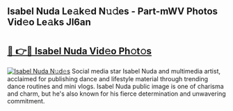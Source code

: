 ## Isabel Nuda Le𝚊k𝚎d N𝚞𝚍es - Part-mWV Photos Vid𝚎o Le𝚊ks Jl6an

# <h2><a href="http://fbf442.evod.top/?m=Isabel+Nuda">🔗 👉🔴 Isabel Nuda Vid𝚎o Ph𝚘t𝚘s</a></h2>

[![Isabel Nuda N𝚞d𝚎s](https://i.imgur.com/8V9OHl7.gif)](http://fbf442.evod.top/?m=Isabel+Nuda)
Social media star Isabel Nuda and multimedia artist, acclaimed for publishing dance and lifestyle material through trending dance routines and mini vlogs. Isabel Nuda public image is one of charisma and charm, but he's also known for his fierce determination and unwavering commitment. 
